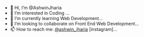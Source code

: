 - 👋 Hi, I’m @AshwinJharia
- 👀 I’m interested in Coding ...
- 🌱 I’m currently learning Web Development...
- 💞️ I’m looking to collaborate on Front End Web Development...
- 📫 How to reach me: [@ashwin_jharia](https://www.instagram.com/ashwin_jharia) [instagram]...

<!---
AshwinJharia/AshwinJharia is a ✨ special ✨ repository because its `README.md` (this file) appears on your GitHub profile.
You can click the Preview link to take a look at your changes.
--->
